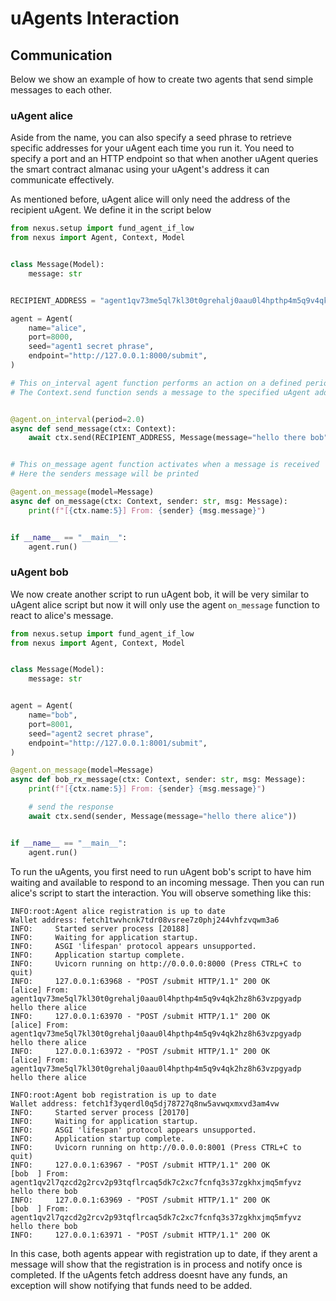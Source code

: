 # uAgents Interaction

## Communication

Below we show an example of how to create two agents that send simple messages to each other.

### uAgent alice

Aside from the name, you can also specify a seed phrase to retrieve specific addresses for your uAgent each time you run it. You need to specify a port and an HTTP endpoint so that when another uAgent queries the smart contract almanac using your uAgent's address it can communicate effectively.

As mentioned before, uAgent alice will only need the address of the recipient uAgent. We define it in the script below

```python
from nexus.setup import fund_agent_if_low
from nexus import Agent, Context, Model


class Message(Model):
    message: str


RECIPIENT_ADDRESS = "agent1qv73me5ql7kl30t0grehalj0aau0l4hpthp4m5q9v4qk2hz8h63vzpgyadp"

agent = Agent(
    name="alice",
    port=8000,
    seed="agent1 secret phrase",
    endpoint="http://127.0.0.1:8000/submit",
)

# This on_interval agent function performs an action on a defined period.
# The Context.send function sends a message to the specified uAgent address


@agent.on_interval(period=2.0)
async def send_message(ctx: Context):
    await ctx.send(RECIPIENT_ADDRESS, Message(message="hello there bob"))


# This on_message agent function activates when a message is received
# Here the senders message will be printed

@agent.on_message(model=Message)
async def on_message(ctx: Context, sender: str, msg: Message):
    print(f"[{ctx.name:5}] From: {sender} {msg.message}")


if __name__ == "__main__":
    agent.run()
```

### uAgent bob

We now create another script to run uAgent bob, it will be very similar to uAgent alice script but now it will only use the agent `on_message` function to react to alice's message.

```python
from nexus.setup import fund_agent_if_low
from nexus import Agent, Context, Model


class Message(Model):
    message: str


agent = Agent(
    name="bob",
    port=8001,
    seed="agent2 secret phrase",
    endpoint="http://127.0.0.1:8001/submit",
)

@agent.on_message(model=Message)
async def bob_rx_message(ctx: Context, sender: str, msg: Message):
    print(f"[{ctx.name:5}] From: {sender} {msg.message}")

    # send the response
    await ctx.send(sender, Message(message="hello there alice"))


if __name__ == "__main__":
    agent.run()
```

To run the uAgents, you first need to run uAgent bob's script to have him waiting and available to respond to an incoming message. Then you can run alice's script to start the interaction. You will observe something like this:


```
INFO:root:Agent alice registration is up to date                    
Wallet address: fetch1twvhcnk7tdr08vsree7z0phj244vhfzvqwm3a6
INFO:     Started server process [20188]
INFO:     Waiting for application startup.
INFO:     ASGI 'lifespan' protocol appears unsupported.
INFO:     Application startup complete.
INFO:     Uvicorn running on http://0.0.0.0:8000 (Press CTRL+C to quit)
INFO:     127.0.0.1:63968 - "POST /submit HTTP/1.1" 200 OK
[alice] From: agent1qv73me5ql7kl30t0grehalj0aau0l4hpthp4m5q9v4qk2hz8h63vzpgyadp hello there alice
INFO:     127.0.0.1:63970 - "POST /submit HTTP/1.1" 200 OK
[alice] From: agent1qv73me5ql7kl30t0grehalj0aau0l4hpthp4m5q9v4qk2hz8h63vzpgyadp hello there alice
INFO:     127.0.0.1:63972 - "POST /submit HTTP/1.1" 200 OK
[alice] From: agent1qv73me5ql7kl30t0grehalj0aau0l4hpthp4m5q9v4qk2hz8h63vzpgyadp hello there alice
```

```
INFO:root:Agent bob registration is up to date                    
Wallet address: fetch1f3yqerdl0q5dj78727q8nw5avwqxmxvd3am4vw
INFO:     Started server process [20170]
INFO:     Waiting for application startup.
INFO:     ASGI 'lifespan' protocol appears unsupported.
INFO:     Application startup complete.
INFO:     Uvicorn running on http://0.0.0.0:8001 (Press CTRL+C to quit)
INFO:     127.0.0.1:63967 - "POST /submit HTTP/1.1" 200 OK
[bob  ] From: agent1qv2l7qzcd2g2rcv2p93tqflrcaq5dk7c2xc7fcnfq3s37zgkhxjmq5mfyvz hello there bob
INFO:     127.0.0.1:63969 - "POST /submit HTTP/1.1" 200 OK
[bob  ] From: agent1qv2l7qzcd2g2rcv2p93tqflrcaq5dk7c2xc7fcnfq3s37zgkhxjmq5mfyvz hello there bob
INFO:     127.0.0.1:63971 - "POST /submit HTTP/1.1" 200 OK
```

In this case, both agents appear with registration up to date, if they arent a message will show that the registration is in process and notify once is completed. If the uAgents fetch address doesnt have any funds, an exception will show notifying that funds need to be added.
